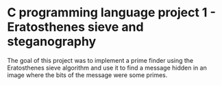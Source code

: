 # C programming language project 1 - Eratosthenes sieve and steganography

The goal of this project was to implement a prime finder using the Eratosthenes sieve algorithm and use it to find a message hidden in an image where the bits of the message were some primes.

